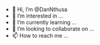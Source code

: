 - 👋 Hi, I’m @DanNthusa
- 👀 I’m interested in ...
- 🌱 I’m currently learning ...
- 💞️ I’m looking to collaborate on ...
- 📫 How to reach me ...

<!---
DanNthusa/DanNthusa is a ✨ special ✨ repository because its `README.md` (this file) appears on your GitHub profile.
You can click the Preview link to take a look at your changes.
--->
